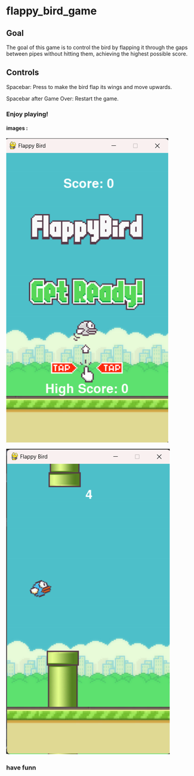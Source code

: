 # flappy_bird_game

## Goal

The goal of this game is to control the bird by flapping it through the gaps between pipes without hitting them, achieving the highest possible score.

## Controls

Spacebar: Press to make the bird flap its wings and move upwards.

Spacebar after Game Over: Restart the game.

### Enjoy playing!

#### images : 

![Title screen](https://raw.githubusercontent.com/aswinms926/flappy_bird_game/refs/heads/main/screenshots/Screenshot%202024-12-12%20214301.png)

![play screen](https://raw.githubusercontent.com/aswinms926/flappy_bird_game/refs/heads/main/screenshots/Screenshot%202024-12-12%20214420.png)

### have funn
